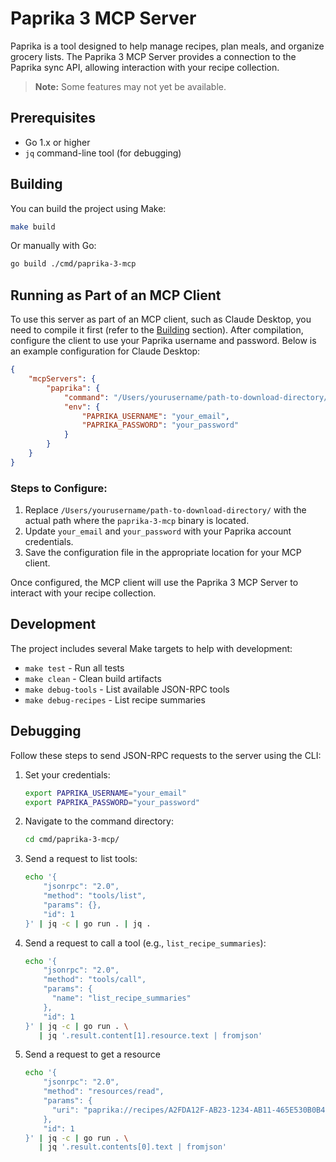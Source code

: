 # Paprika 3 MCP Server

Paprika is a tool designed to help manage recipes, plan meals, and organize grocery lists. The Paprika 3 MCP Server provides a connection to the Paprika sync API, allowing interaction with your recipe collection.

> **Note:** Some features may not yet be available.

## Prerequisites

- Go 1.x or higher
- `jq` command-line tool (for debugging)

## Building

You can build the project using Make:

```bash
make build
```

Or manually with Go:

```bash
go build ./cmd/paprika-3-mcp
```

## Running as Part of an MCP Client

To use this server as part of an MCP client, such as Claude Desktop, you need to compile it first (refer to the [Building](#building) section). After compilation, configure the client to use your Paprika username and password. Below is an example configuration for Claude Desktop:

```json
{
    "mcpServers": {
        "paprika": {
            "command": "/Users/yourusername/path-to-download-directory/paprika-3-mcp/bin/paprika-3-mcp",
            "env": {
                "PAPRIKA_USERNAME": "your_email",
                "PAPRIKA_PASSWORD": "your_password"
            }
        }
    }
}
```

### Steps to Configure:

1. Replace `/Users/yourusername/path-to-download-directory/` with the actual path where the `paprika-3-mcp` binary is located.
2. Update `your_email` and `your_password` with your Paprika account credentials.
3. Save the configuration file in the appropriate location for your MCP client.

Once configured, the MCP client will use the Paprika 3 MCP Server to interact with your recipe collection.

## Development

The project includes several Make targets to help with development:

- `make test` - Run all tests
- `make clean` - Clean build artifacts
- `make debug-tools` - List available JSON-RPC tools
- `make debug-recipes` - List recipe summaries

## Debugging

Follow these steps to send JSON-RPC requests to the server using the CLI:

1. Set your credentials:
    ```bash
    export PAPRIKA_USERNAME="your_email"
    export PAPRIKA_PASSWORD="your_password"
    ```

2. Navigate to the command directory:
    ```bash
    cd cmd/paprika-3-mcp/
    ```

3. Send a request to list tools:
    ```bash
    echo '{
        "jsonrpc": "2.0",
        "method": "tools/list",
        "params": {},
        "id": 1
    }' | jq -c | go run . | jq .
    ```

4. Send a request to call a tool (e.g., `list_recipe_summaries`):
    ```bash
    echo '{
        "jsonrpc": "2.0",
        "method": "tools/call",
        "params": {
          "name": "list_recipe_summaries"
        },
        "id": 1
    }' | jq -c | go run . \
       | jq '.result.content[1].resource.text | fromjson'
    ```

5. Send a request to get a resource
    ```bash
    echo '{
        "jsonrpc": "2.0",
        "method": "resources/read",
        "params": {
          "uri": "paprika://recipes/A2FDA12F-AB23-1234-AB11-465E530B0B42"
        },
        "id": 1
    }' | jq -c | go run . \
       | jq '.result.contents[0].text | fromjson'
    ```
